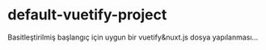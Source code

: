 # default-vuetify-project
Basitleştirilmiş başlangıç için uygun bir vuetify&amp;nuxt.js dosya yapılanması...
